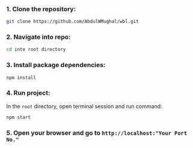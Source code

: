 
### 1. Clone the repository:

```bash
git clone https://github.com/AbdulWMughal/wbl.git
```

### 2. Navigate into repo:

```bash
cd into root directory
```

### 3. Install package dependencies:

```bash
npm install
```

### 4. Run project:

In the `root` directory, open terminal session and run command:

```bash
npm start
```

### 5. Open your browser and go to `http://localhost:"Your Port No."`

